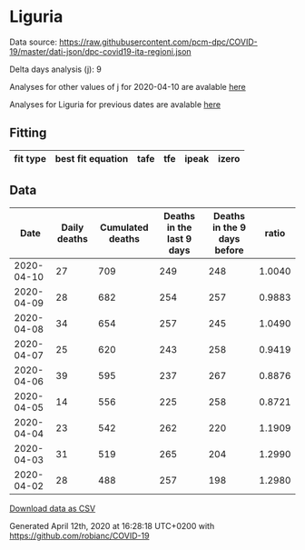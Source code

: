 # Liguria

Data source: https://raw.githubusercontent.com/pcm-dpc/COVID-19/master/dati-json/dpc-covid19-ita-regioni.json

Delta days analysis (j): 9

Analyses for other values of j for 2020-04-10 are avalable [here](../README.md)

Analyses for Liguria for previous dates are avalable [here](../../README.md)

## Fitting 
|fit type|best fit equation|tafe|tfe|ipeak|izero|
|-------|-----|--------|------|---|---|

## Data
|Date|Daily deaths|Cumulated deaths|Deaths in the last 9 days|Deaths in the 9 days before|ratio|
|----|----------|-----------|-------|--------------------|-----|
|2020-04-10|27|709|249|248|1.0040|
|2020-04-09|28|682|254|257|0.9883|
|2020-04-08|34|654|257|245|1.0490|
|2020-04-07|25|620|243|258|0.9419|
|2020-04-06|39|595|237|267|0.8876|
|2020-04-05|14|556|225|258|0.8721|
|2020-04-04|23|542|262|220|1.1909|
|2020-04-03|31|519|265|204|1.2990|
|2020-04-02|28|488|257|198|1.2980|

[Download data as CSV](COVID-19_liguria_j9_2020-04-10.csv)

Generated April 12th, 2020 at 16:28:18 UTC+0200 with https://github.com/robianc/COVID-19
